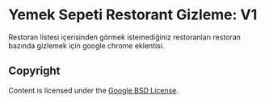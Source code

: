
Yemek Sepeti Restorant Gizleme: V1
=======

Restoran listesi içerisinden görmek istemediğiniz restoranları restoran bazında gizlemek için google chrome eklentisi.

Copyright
-----
Content is licensed under the [Google BSD License](https://developers.google.com/open-source/licenses/bsd).
